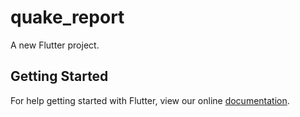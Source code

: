 # quake_report

A new Flutter project.

## Getting Started

For help getting started with Flutter, view our online
[documentation](https://flutter.io/).
